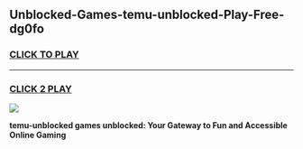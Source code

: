 
## Unblocked-Games-temu-unblocked-Play-Free-dg0fo
<h3>
<a href="https://premium76.site?title=temu-unblocked&ref=21A">CLICK TO PLAY</a></h3>
<hr>

<h3>
<a href="https://premium76.site?title=temu-unblocked&ref=21A">CLICK 2 PLAY</a>
  
</h3>

<a href="https://premium76.site?title=temu-unblocked&ref=21A"><img src="https://clearcache.store/games.png"></a>


**temu-unblocked games unblocked: Your Gateway to Fun and Accessible Online Gaming**

